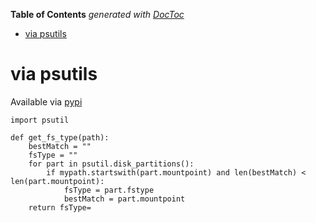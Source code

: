 <!-- START doctoc generated TOC please keep comment here to allow auto update -->
<!-- DON'T EDIT THIS SECTION, INSTEAD RE-RUN doctoc TO UPDATE -->
**Table of Contents**  *generated with [DocToc](https://github.com/thlorenz/doctoc)*

- [via psutils](#via-psutils)

<!-- END doctoc generated TOC please keep comment here to allow auto update -->

# via psutils

Available via [pypi](https://pypi.python.org/pypi/psutil)

```
import psutil

def get_fs_type(path):
    bestMatch = ""
    fsType = ""
    for part in psutil.disk_partitions():
        if mypath.startswith(part.mountpoint) and len(bestMatch) < len(part.mountpoint):
            fsType = part.fstype
            bestMatch = part.mountpoint
    return fsType=
```
